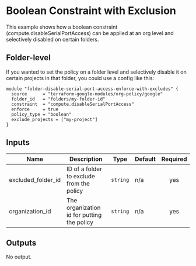 # Boolean Constraint with Exclusion
This example shows how a boolean constraint (compute.disableSerialPortAccess) can be applied at an org level and selectively disabled on certain folders.

## Folder-level
If you wanted to set the policy on a folder level and selectively disable it on certain projects in that folder, you could use a config like this:

```hcl
module "folder-disable-serial-port-access-enforce-with-excludes" {
  source      = "terraform-google-modules/org-policy/google"
  folder_id   = "folders/my-folder-id"
  constraint  = "compute.disableSerialPortAccess"
  enforce     = true
  policy_type = "boolean"
  exclude_projects = ["my-project"]
}
```

<!-- BEGINNING OF PRE-COMMIT-TERRAFORM DOCS HOOK -->
## Inputs

| Name | Description | Type | Default | Required |
|------|-------------|------|---------|:--------:|
| excluded\_folder\_id | ID of a folder to exclude from the policy | `string` | n/a | yes |
| organization\_id | The organization id for putting the policy | `string` | n/a | yes |

## Outputs

No output.

<!-- END OF PRE-COMMIT-TERRAFORM DOCS HOOK -->
